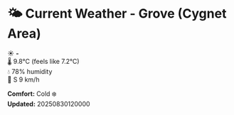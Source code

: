 # 🌤️ Current Weather - Grove (Cygnet Area)

☀️ **-**  
🌡️ 9.8°C (feels like 7.2°C)  
💧 78% humidity  
💨 S 9 km/h  

**Comfort:** Cold ❄️  
**Updated:** 20250830120000
